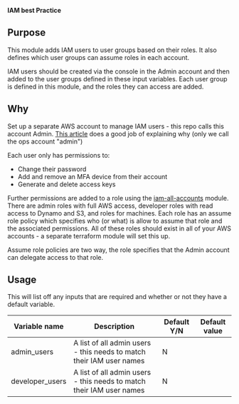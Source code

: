 **IAM best Practice**

## Purpose

This module adds IAM users to user groups based on their roles. It also defines which user groups can assume roles in each account.

IAM users should be created via the console in the Admin account and then added to the user groups defined in these input variables. Each user group is defined in this module, and the roles they can access are added.

## Why

Set up a separate AWS account to manage IAM users - this repo calls this account Admin. 
[This article](https://hackernoon.com/terraform-with-aws-assume-role-21567505ea98) does a good job of explaining why (only we call the ops account "admin")

Each user only has permissions to:
* Change their password
* Add and remove an MFA device from their account
* Generate and delete access keys

Further permissions are added to a role using the [iam-all-accounts](https://github.com/duckalini/my_first_terraform/tree/master/modules/iam-all-accounts) module. There are admin roles with full AWS access, developer roles with read access to Dynamo and S3, and roles for machines. Each role has an assume role policy which specifies who (or what) is allow to assume that role and the associated permissions. All of these roles should exist in all of your AWS accounts - a separate terraform module will set this up.

Assume role policies are two way, the role specifies that the Admin account can delegate access to that role. 

## Usage

This will list off any inputs that are required and whether or not they have a default variable. 

| Variable name | Description | Default Y/N | Default value|
|---------------|-------------|-------------|--------------|
| admin_users | A list of all admin users - this needs to match their IAM user names | N | |
|  developer_users | A list of all admin users - this needs to match their IAM user names | N |  |
